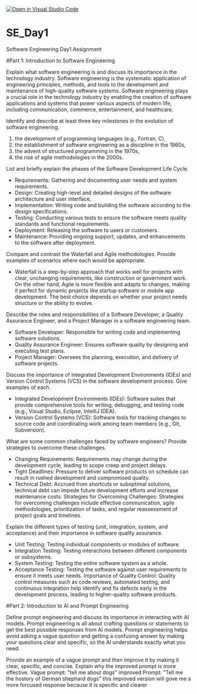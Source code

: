 [![Open in Visual Studio Code](https://classroom.github.com/assets/open-in-vscode-2e0aaae1b6195c2367325f4f02e2d04e9abb55f0b24a779b69b11b9e10269abc.svg)](https://classroom.github.com/online_ide?assignment_repo_id=15584668&assignment_repo_type=AssignmentRepo)
# SE_Day1
Software Engineering Day1 Assignment

#Part 1: Introduction to Software Engineering

Explain what software engineering is and discuss its importance in the technology industry.
Software engineering is the systematic application of engineering principles, methods, and tools to the development and maintenance of high-quality software systems.
Software engineering plays a crucial role in the technology industry by enabling the creation of software applications and systems that power various aspects of modern life, including communication, commerce, entertainment, and healthcare.

Identify and describe at least three key milestones in the evolution of software engineering.
1. the development of programming languages (e.g., Fortran, C),
2. the establishment of software engineering as a discipline in the 1960s,
3. the advent of structured programming in the 1970s,
4. the rise of agile methodologies in the 2000s.

List and briefly explain the phases of the Software Development Life Cycle.
 - Requirements: Gathering and documenting user needs and system requirements.
 - Design: Creating high-level and detailed designs of the software architecture and user interface.
 - Implementation: Writing code and building the software according to the design specifications.
 - Testing: Conducting various tests to ensure the software meets quality standards and functional requirements.
 - Deployment: Releasing the software to users or customers.
 - Maintenance: Providing ongoing support, updates, and enhancements to the software after deployment.

Compare and contrast the Waterfall and Agile methodologies. Provide examples of scenarios where each would be appropriate.
  - Waterfall is a step-by-step approach that works well for projects with clear, unchanging requirements, like construction or government work. On the other hand, Agile is more flexible and adapts to changes, making it perfect for dynamic projects like startup software or mobile app development. The best choice depends on whether your project needs structure or the ability to evolve.

Describe the roles and responsibilities of a Software Developer, a Quality Assurance Engineer, and a Project Manager in a software engineering team.
 - Software Developer: Responsible for writing code and implementing software solutions.
 - Quality Assurance Engineer: Ensures software quality by designing and executing test plans.
 - Project Manager: Oversees the planning, execution, and delivery of software projects.

Discuss the importance of Integrated Development Environments (IDEs) and Version Control Systems (VCS) in the software development process. Give examples of each.
 - Integrated Development Environments (IDEs): Software suites that provide comprehensive tools for writing, debugging, and testing code (e.g., Visual Studio, Eclipse, IntelliJ IDEA).
 - Version Control Systems (VCS): Software tools for tracking changes to source code and coordinating work among team members (e.g., Git, Subversion).

What are some common challenges faced by software engineers? Provide strategies to overcome these challenges.
 - Changing Requirements: Requirements may change during the development cycle, leading to scope creep and project delays.
  - Tight Deadlines: Pressure to deliver software products on schedule can result in rushed development and compromised quality.
  - Technical Debt: Accrued from shortcuts or suboptimal solutions, technical debt can impede future development efforts and increase maintenance costs.
Strategies for Overcoming Challenges: Strategies for overcoming challenges include effective communication, agile methodologies, prioritization of tasks, and regular reassessment of project goals and timelines.

Explain the different types of testing (unit, integration, system, and acceptance) and their importance in software quality assurance.
 - Unit Testing: Testing individual components or modules of software.
 - Integration Testing: Testing interactions between different components or subsystems.
 - System Testing: Testing the entire software system as a whole.
 - Acceptance Testing: Testing the software against user requirements to ensure it meets user needs.
Importance of Quality Control: Quality control measures such as code reviews, automated testing, and continuous integration help identify and fix defects early in the development process, leading to higher-quality software products.

#Part 2: Introduction to AI and Prompt Engineering


Define prompt engineering and discuss its importance in interacting with AI models.
Prompt engineering is all about crafting questions or statements to get the best possible responses from AI models.
Prompt engineering helps avoid asking a vague question and getting a confusing answer by making your questions clear and specific, so the AI understands exactly what you need.

Provide an example of a vague prompt and then improve it by making it clear, specific, and concise. Explain why the improved prompt is more effective.
Vague prompt: "tell me about dogs"
improved Prompt: "Tell me the hostory of German shephard dogs" 
this improved version will gove me a more forcused response because it is specific and clearer 
